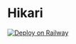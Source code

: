 # Hikari
[![Deploy on Railway](https://railway.app/button.svg)](https://railway.app/new/template/4yXrhV)
